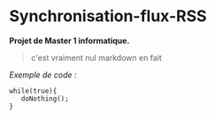 Synchronisation-flux-RSS
========================

**Projet de Master 1 informatique.**

> c'est vraiment nul markdown en fait

*Exemple de code :*
```
while(true){
   doNothing();
}
```
